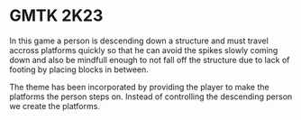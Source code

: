# GMTK 2K23

In this game a person is descending down a structure and must travel accross platforms quickly so that he can avoid the spikes slowly coming down and also be mindfull enough to not fall off the structure due to lack of footing by placing blocks in between.

The theme has been incorporated by providing the player to make the platforms the person steps on. Instead of controlling the descending person we create the platforms.